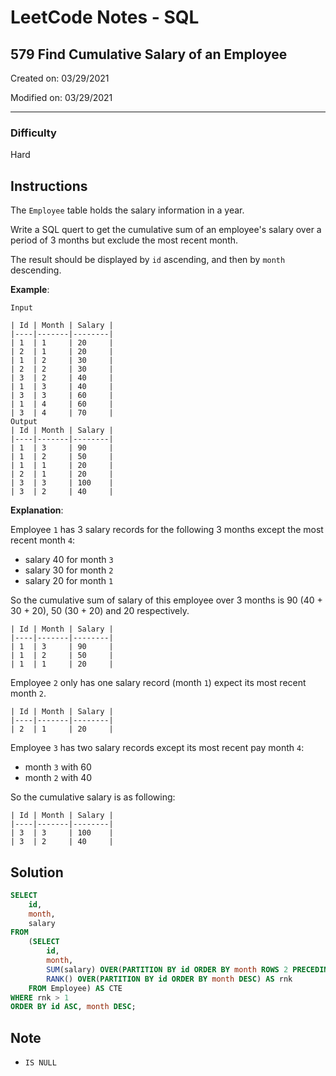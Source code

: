 # LeetCode Notes - SQL

## 579 Find Cumulative Salary of an Employee

Created on: 03/29/2021

Modified on: 03/29/2021

---

### Difficulty

Hard

## Instructions

The `Employee` table holds the salary information in a year. 

Write a SQL quert to get the cumulative sum of an employee's salary over a period of 3 months but exclude the most recent month.

The result should be displayed by `id` ascending, and then by `month` descending.

**Example**:

```
Input

| Id | Month | Salary |
|----|-------|--------|
| 1  | 1     | 20     |
| 2  | 1     | 20     |
| 1  | 2     | 30     |
| 2  | 2     | 30     |
| 3  | 2     | 40     |
| 1  | 3     | 40     |
| 3  | 3     | 60     |
| 1  | 4     | 60     |
| 3  | 4     | 70     |
Output
| Id | Month | Salary |
|----|-------|--------|
| 1  | 3     | 90     |
| 1  | 2     | 50     |
| 1  | 1     | 20     |
| 2  | 1     | 20     |
| 3  | 3     | 100    |
| 3  | 2     | 40     |
```

**Explanation**:

Employee `1` has 3 salary records for the following 3 months except the most recent month `4`: 
- salary 40 for month `3`
- salary 30 for month `2`
- salary 20 for month `1`

So the cumulative sum of salary of this employee over 3 months is 90 (40 + 30 + 20), 50 (30 + 20) and 20 respectively.

```
| Id | Month | Salary |
|----|-------|--------|
| 1  | 3     | 90     |
| 1  | 2     | 50     |
| 1  | 1     | 20     |
```

Employee `2` only has one salary record (month `1`) expect its most recent month `2`.

```
| Id | Month | Salary |
|----|-------|--------|
| 2  | 1     | 20     |
```

Employee `3` has two salary records except its most recent pay month `4`:
- month `3` with 60
- month `2` with 40

So the cumulative salary is as following:

```
| Id | Month | Salary |
|----|-------|--------|
| 3  | 3     | 100    |
| 3  | 2     | 40     |
```

## Solution

``` sql
SELECT 
    id,
    month,
    salary
FROM
    (SELECT
        id,
        month,
        SUM(salary) OVER(PARTITION BY id ORDER BY month ROWS 2 PRECEDING) AS salary,
        RANK() OVER(PARTITION BY id ORDER BY month DESC) AS rnk
    FROM Employee) AS CTE
WHERE rnk > 1
ORDER BY id ASC, month DESC;
```

## Note

- `IS NULL`